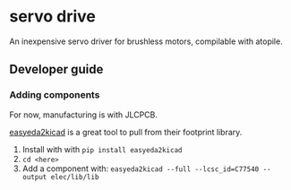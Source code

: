 # servo drive

An inexpensive servo driver for brushless motors, compilable with atopile.

## Developer guide

### Adding components

For now, manufacturing is with JLCPCB.

[easyeda2kicad](https://github.com/uPesy/easyeda2kicad.py) is a great tool to pull from their footprint library.

1. Install with with `pip install easyeda2kicad`
2. `cd <here>`
3. Add a component with: `easyeda2kicad --full --lcsc_id=C77540 --output elec/lib/lib`
